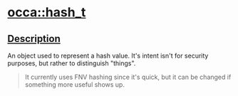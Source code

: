 <h1 id="occa::hash_t">
 <a href="#/api/hash_t/" class="anchor">
   <span>occa::hash_t</span>
  </a>
</h1>

<h2 id="description">
 <a href="#/api/hash_t/?id=description" class="anchor">
   <span>Description</span>
  </a>
</h2>

An object used to represent a hash value.
It's intent isn't for security purposes, but rather to distinguish "things".

> It currently uses FNV hashing since it's quick, but it can be changed if something more useful shows up.
